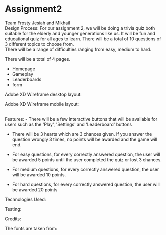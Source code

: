# Assignment2

Team Frosty
Jesiah and Mikhail
<br>
Design Process:
For our assignment 2, we will be doing a trivia quiz both suitable for the elderly and younger generations like us. It will be fun and educational quiz for all ages to learn. There will be a total of 10 questions of 3 different topics to choose from.<br>
There will be a range of difficulties ranging from easy, medium to hard.

There will be a total of 4 pages.

- Homepage
- Gameplay
- Leaderboards
- form

Adobe XD Wireframe desktop layout:

Adobe XD Wireframe mobile layout:

<br>
Features:
- There will be a few interactive buttons that will be available for users such as the 'Play', 'Settings' and 'Leaderboard' buttons

- There will be 3 hearts which are 3 chances given. If you answer the question wrongly 3 times, no points will be awarded and the game will end.

- For easy questions, for every correctly answered question, the user will be awarded 5 points until the user completed the quiz or lost 3 chances.

- For medium questions, for every correctly answered question, the user will be awarded 10 points.

- For hard questions, for every correctly answered question, the user will be awarded 20 points

Technologies Used:

Testing:

Credits:

The fonts are taken from:
